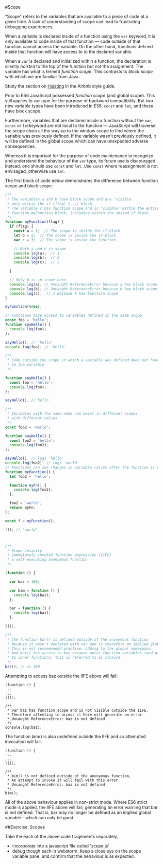 #Scope

"Scope" refers to the variables that are available to a piece of code at a given time. A lack of understanding of scope can lead to frustrating debugging experiences.

When a variable is declared inside of a function using the `var` keyword, it is only available to code inside of that function &#8212; code outside of that function cannot access the variable. On the other hand, functions defined inside that function will have access to to the declared variable.

When a `var` is declared and initialized within a function, the declaration is silently *hoisted* to the top of the function but not the assignment. The variable has what is termed *function scope*. This contrasts to *block scope* with which we are familiar from Java.

Study the section on [Hoisting](http://airbnb.io/javascript/#hoisting) in the Airbnb style guide.

Prior to ES6 JavaScript possessed *function scope* (and global scope). This still applies to `var` type for the purpose of backward compatibility. But two new variable types have been introduced in ES6, `const` and `let`, and these have block scope.

Furthermore, variables that are declared inside a function without the `var`, `const` or `let`keyword are not local to the function &#8212; JavaScript will traverse the scope chain all the way up to the window scope to find where the variable was previously defined. If the variable wasn't previously defined, it will be defined in the global scope which can have unexpected adverse consequences.

Whereas it is important for the purpose of code maintenance to recognize and understand the behaviour of the `var` type, its future use is discouraged. Instead, one should use `const` and `let`. Use `const` where reassignment is not envisaged, otherwise use `let`.

The first block of code below demonstrates the difference between function scope and block scope:

```javascript
/**
 * The variables a and b have block scope and are 'visible'
 * only within the if (flag) {...} block.
 * The variable c has function scope and is 'visible' within the entire
 * function myFunction block, including within the nested if block.
 */
function myFunction(flag) {
  if (flag) {
    const a = 1;  // The scope is inside the if-block
    let b = 2;  // The scope is inside the if-block
    var c = 3;  // The scope is inside the function

    // Both a and b in scope
    console.log(a);  // 1
    console.log(b);  // 2
    console.log(c);  // 3

  }

  // Only b is in scope here.
  console.log(a); // Uncaught ReferenceError because a has block scope
  console.log(b); // Uncaught ReferenceError because b has block scope
  console.log(c);  // 3 Because b has function scope
}

myFunction(true);
```

```javascript
// Functions have access to variables defined in the same scope
const foo = 'hello';
function sayHello() {
  console.log(foo);
};

sayHello(); // 'hello'
console.log(foo); // 'hello'
```

```javascript
/**
 * Code outside the scope in which a variable was defined does not have access
 * to the variable
 */

function sayHello() {
  const foo = 'hello';
  console.log(foo);
};

sayHello(); // hello
```

```javascript
/**
 * Variables with the same name can exist in different scopes
 * with different values
 */
const foo2 = 'world';

function sayHello() {
  const foo2 = 'hello';
  console.log(foo2);
};

sayHello(); // logs 'hello'
console.log(foo2); // logs 'world'
// Functions can see changes in variable values after the function is defined
function myFunction() {
  let foo2 = 'hello';

  function myFn() {
    console.log(foo2);
  };

  foo2 = 'world';
  return myFn;
};

const f = myFunction();

f(); // 'world'

```
#

```javascript
/**
 * Scope insanity
 * Immediately invoked function expression (IIFE)
 * a self-executing anonymous function
 */

(function () {

  var baz = 100;

  var bim = function () {
    console.log(baz);
  };

  bar = function () {
    console.log(baz);
  };

}());

/**
 * The function bar() is defined outside of the anonymous function
 * because it wasn't declared with var and is therefore an implied global.
 * This is not recommended practice: adding to the global namespace.
 * And bar() has access to baz because outer function variables (and parameters) are available 
 * to inner functions: this is referred to as closure.
 */
bar(); // => 100
```
Attempting to access baz outside the IIFE above will fail:
```
(function () {
...
...
}());

/**
 * var baz has function scope and is not visible outside the IIFE.
 * Therefore attemting to access it here will generate an error:
 * Uncaught ReferenceError: baz is not defined
 */
console.log(baz);
```

The function bim() is also undefined outside the IIFE and so attempted invocation will fail.
```
(function () {
...
...
}());

/**
 * bim() is not defined outside of the anonymous function,
 * An attempt to invoke it will fail with this error:
 * Uncaught ReferenceError: baz is not defined
 */
bim();
```

All of the above behaviour applies in non-strict mode. Where ES6 strict mode is applied, the IIFE above will fail, generating an error warning that bar is not defined. That is, bar may no longer be defined as an implied global variable - which can only be good.

##Exercise: Scopes

Take the each of the above code fragements separately, 

- incorporate into a javascript file called 'scope.js' 
- debug though each in webstorm. Keep a close eye on the scope variable pane, and confirm that the behaviour is as expected.

